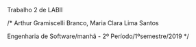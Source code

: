 Trabalho 2 de LABII

/* Arthur Gramiscelli Branco, Maria Clara Lima Santos

Engenharia de Software/manhã - 2º Período/1ºsemestre/2019 */